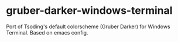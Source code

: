 # gruber-darker-windows-terminal
Port of Tsoding's default colorscheme (Gruber Darker) for Windows Terminal. Based on emacs config.
